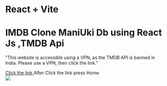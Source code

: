 # React + Vite

<h1>IMDB Clone ManiUki Db
using React Js ,TMDB Api
</h1>
<p>"This website is accessible using a VPN, as the TMDB API is banned in India. Please use a VPN, then click the link."</p>
<a href="https://amanikandan1997.github.io/maniDb/">Click the link </a> After Click the link press Home

<div style="display:'flex'; justify-content: 'space-between';">
  <img src="./mdb.png" />
 
 </div>

